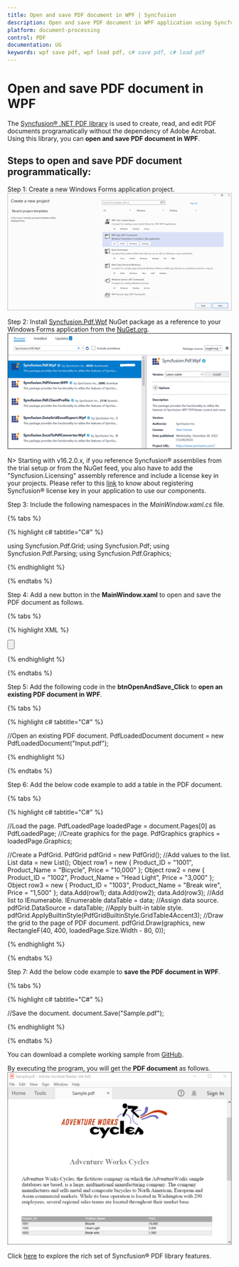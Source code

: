 ```yaml
---
title: Open and save PDF document in WPF | Syncfusion
description: Open and save PDF document in WPF application using Syncfusion .NET PDF library without the dependency of Adobe Acrobat. 
platform: document-processing
control: PDF
documentation: UG
keywords: wpf save pdf, wpf load pdf, c# save pdf, c# load pdf
---
```


# Open and save PDF document in WPF

The [Syncfusion&reg; .NET PDF library](https://www.syncfusion.com/document-processing/pdf-framework/net) is used to create, read, and edit PDF documents programatically without the dependency of Adobe Acrobat. Using this library, you can **open and save PDF document in WPF**. 

## Steps to open and save PDF document programmatically:

Step 1: Create a new Windows Forms application project.
![Create WPF application in Visual Studio](Images/Create_WPF_application.png)

Step 2: Install [Syncfusion.Pdf.Wpf](https://www.nuget.org/packages/Syncfusion.Pdf.Wpf/) NuGet package as a reference to your Windows Forms application from the [NuGet.org](https://www.nuget.org/).
![Install NuGet package](Images/WPF_NuGet_package.png)

N> Starting with v16.2.0.x, if you reference Syncfusion&reg; assemblies from the trial setup or from the NuGet feed, you also have to add the "Syncfusion.Licensing" assembly reference and include a license key in your projects. Please refer to this [link](https://help.syncfusion.com/common/essential-studio/licensing/overview) to know about registering Syncfusion&reg; license key in your application to use our components.

Step 3: Include the following namespaces in the *MainWindow.xaml.cs* file.

{% tabs %}

{% highlight c# tabtitle="C#" %}

using Syncfusion.Pdf.Grid;
using Syncfusion.Pdf;
using Syncfusion.Pdf.Parsing;
using Syncfusion.Pdf.Graphics;

{% endhighlight %}

{% endtabs %}

Step 4: Add a new button in the **MainWindow.xaml** to open and save the PDF document as follows.

{% tabs %}

{% highlight XML %}

<Button Click="btnOpenAndSave_Click" Margin="0,187,0,0" VerticalAlignment="Top" Height="30" BorderBrush="LightBlue" HorizontalAlignment="Center" Width="256">
    <Button.Background>
        <LinearGradientBrush EndPoint="0.5,-0.04" StartPoint="0.5,1.04">
            <GradientStop Color="#FFD9E9F7" Offset="0"/>
                <GradientStop Color="#FFEFF8FF" Offset="1"/>
        </LinearGradientBrush>
    </Button.Background>
    <StackPanel Orientation="Horizontal" Height="23" Margin="0,0,0,-2.52" VerticalAlignment="Bottom" HorizontalAlignment="Right" Width="200">
        <Image Name="image2" Margin="2" HorizontalAlignment="Center" VerticalAlignment="Center" />
        <TextBlock Text="Opend and Save PDF documemt" Height="26" Width="261" />
    </StackPanel>
</Button>

{% endhighlight %}

{% endtabs %}

Step 5: Add the following code in the **btnOpenAndSave_Click** to **open an existing PDF document in WPF**.

{% tabs %}

{% highlight c# tabtitle="C#" %}

//Open an existing PDF document.
PdfLoadedDocument document = new PdfLoadedDocument("Input.pdf");

{% endhighlight %}

{% endtabs %}

Step 6: Add the below code example to add a table in the PDF document.

{% tabs %}

{% highlight c# tabtitle="C#" %}

//Load the page. 
PdfLoadedPage loadedPage = document.Pages[0] as PdfLoadedPage;
//Create graphics for the page. 
PdfGraphics graphics = loadedPage.Graphics;

//Create a PdfGrid.
PdfGrid pdfGrid = new PdfGrid();
//Add values to the list.
List<object> data = new List<object>();
Object row1 = new { Product_ID = "1001", Product_Name = "Bicycle", Price = "10,000" };
Object row2 = new { Product_ID = "1002", Product_Name = "Head Light", Price = "3,000" };
Object row3 = new { Product_ID = "1003", Product_Name = "Break wire", Price = "1,500" };
data.Add(row1);
data.Add(row2);
data.Add(row3);
//Add list to IEnumerable.
IEnumerable<object> dataTable = data;
//Assign data source.
pdfGrid.DataSource = dataTable;
//Apply built-in table style.
pdfGrid.ApplyBuiltinStyle(PdfGridBuiltinStyle.GridTable4Accent3);
//Draw the grid to the page of PDF document.
pdfGrid.Draw(graphics, new RectangleF(40, 400, loadedPage.Size.Width - 80, 0));

{% endhighlight %}

{% endtabs %}

Step 7: Add the below code example to **save the PDF document in WPF**.

{% tabs %}

{% highlight c# tabtitle="C#" %}

//Save the document.
document.Save("Sample.pdf");

{% endhighlight %}

{% endtabs %}

You can download a complete working sample from [GitHub](https://github.com/SyncfusionExamples/PDF-Examples/tree/master/Open%20and%20Save%20PDF%20document/WPf/Open-and-save-PDF-document-WPF).

By executing the program, you will get the **PDF document** as follows.
![WPF open and save output PDF document](Images/Open_and_save_output.png)

Click [here](https://www.syncfusion.com/document-processing/pdf-framework/net) to explore the rich set of Syncfusion&reg; PDF library features.